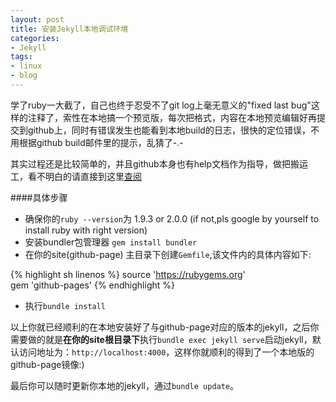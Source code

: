 ```yaml
---
layout: post
title: 安装Jekyll本地调试环境
categories:
- Jekyll
tags:
- linux
- blog
---
```


学了ruby一大截了，自己也终于忍受不了git log上毫无意义的"fixed last bug"这样的注释了，索性在本地搞一个预览版，每次把格式，内容在本地预览编辑好再提交到github上，同时有错误发生也能看到本地build的日志，很快的定位错误，不用根据github build邮件里的提示，乱猜了-.-

其实过程还是比较简单的，并且github本身也有help文档作为指导，做把搬运工，看不明白的请直接到这里[查阅](https://help.github.com/articles/using-jekyll-with-pages#installing-jekyll)

####具体步骤
+ 确保你的`ruby --version`为 1.9.3 or 2.0.0 (if not,pls google by yourself to install ruby with right version)    
+ 安装bundler包管理器 `gem install bundler`   
+ 在你的site(github-page) 主目录下创建`Gemfile`,该文件内的具体内容如下:

{% highlight sh linenos %}
source 'https://rubygems.org'      
gem 'github-pages'
{% endhighlight %}

+ 执行`bundle install`

以上你就已经顺利的在本地安装好了与github-page对应的版本的jekyll，之后你需要做的就是**在你的site根目录下**执行`bundle exec jekyll serve`启动jekyll，默认访问地址为：`http://localhost:4000`，这样你就顺利的得到了一个本地版的github-page镜像:)

最后你可以随时更新你本地的jekyll，通过`bundle update`。

